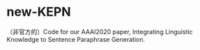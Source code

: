 # new-KEPN
（非官方的）Code for our AAAI2020 paper, Integrating Linguistic Knowledge to Sentence Paraphrase Generation.
